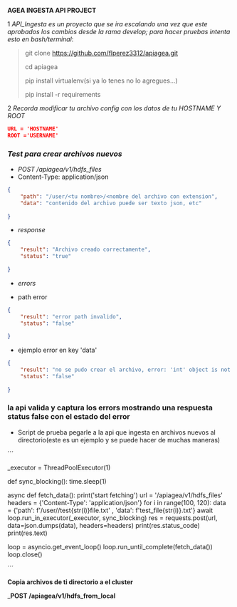 __AGEA INGESTA API PROJECT__



1 *API_Ingesta es un proyecto que se ira escalando una vez que este aprobados los cambios desde la rama develop; para hacer pruebas intenta esto en bash/terminal*:

>git clone https://github.com/flperez3312/apiagea.git
>
>cd apiagea
>
>pip install virtualenv(si ya lo tenes no lo agregues...)
>
>pip install -r requirements

2 *Recorda modificar tu archivo config con los datos de tu HOSTNAME Y ROOT*

```JSON
URL = 'HOSTNAME'
ROOT ='USERNAME'
```

### *Test para crear archivos nuevos*
- *POST <hostname>/apiagea/v1/hdfs_files*
- Content-Type: application/json
```JSON
{
    "path": "/user/<tu nombre>/<nombre del archivo con extension",
    "data": "contenido del archivo puede ser texto json, etc"
    
}
```
- *response*
        
```JSON
{
    "result": "Archivo creado correctamente",
    "status": "true"
    
}
```
- *errors*
        
- path error
        
```JSON
{
    "result": "error path invalido",
    "status": "false"
    
}
```
- ejemplo  error en key 'data'
        
```JSON
{
    "result": "no se pudo crear el archivo, error: 'int' object is not iterable ",
    "status": "false"
    
}
```
        
### la api valida y captura los errors mostrando una respuesta status false con el estado del error


- Script de prueba pegarle a la api que ingesta en archivos nuevos al directorio(este es un ejemplo y se puede hacer de muchas maneras) 
 
      
´´´

_executor = ThreadPoolExecutor(1)


def sync_blocking():
    time.sleep(1)





async def fetch_data():
    print('start fetching')
    url = '<hostname>/apiagea/v1/hdfs_files'
    headers = {'Content-Type': 'application/json'}
    for i in range(100, 120):
        data = {'path': f'/user/<usuario>/test{str(i)}file.txt' , 'data': f'test_file{str(i)}.txt'}
        await loop.run_in_executor(_executor, sync_blocking)
        res = requests.post(url, data=json.dumps(data), headers=headers)
        print(res.status_code)
        print(res.text)
    

loop = asyncio.get_event_loop()
loop.run_until_complete(fetch_data())
loop.close()

´´´
        
**Copia archivos de ti directorio a el cluster**
        
      
_**POST <hostname>/apiagea/v1/hdfs_from_local**
      
      


  
